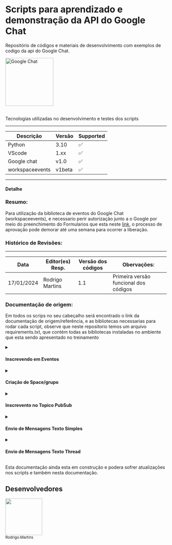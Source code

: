 # Scripts para aprendizado e demonstração da API do Google Chat

 Repositório de códigos e materiais de desenvolvimento com exemplos de codigo da api do Google Chat.

<p float="left">
  <img src="https://play-lh.googleusercontent.com/yC17R-QYEZLmTMB7hD8KRjnWu6pJ4qNsdNQibLw8Z07kyY08IRbS89z7kATx75SR9A" alt="Google Chat" width="150" />
</p>

<br>

<summary>Tecnologias utilizadas no desenvolvimento e testes dos scripts</summary>
<p>

---
|Descrição       | Versão  | Supported          |
| -------------- | ------- | ------------------ |
| Python         | 3.10    | :white_check_mark: |
| VScode         | 1.xx    | :white_check_mark: |
| Google chat    | v1.0    | :white_check_mark: |
| workspaceevents| v1beta  | :white_check_mark: |
---


</p>

<summary><h4>Detalhe</h4></summary>


### **Resumo:**
Para utilização da biblioteca de eventos do Google Chat (workspaceevents), e necessario perir autorização junto a o Google por meio do preenchimento do Formularios 
que esta neste [link](https://developers.google.com/workspace/preview?hl=pt-br#apply), o processo de aprovação pode demorar até uma semana para ocorrer a liberação.

### **Histórico de Revisões:**
---
|Data           |Editor(es) Resp.                           |Versão dos códigos    |Obervações:
|---------------|-------------------------------------------|----------------------|-----------------------------------------
|17/01/2024     |Rodrigo Martins                            |1.1                   |Primeira versão funcional dos códigos

### **Documentação de origem:**

Em todos os scrips no seu cabeçalho será encontrado o link da documentação de origem/referência, e as bibliotecas necessarias para rodar cada script, observe que neste
repositorio temos um arquivo requirements.txt, que contém todas as bibliotecas instaladas no ambiente que esta sendo apresentado no treinamento

<details><summary><h4>Inscrevendo em Eventos</h4></summary>
<p>Se já tiver inscrito no programa do beta e ja recebeu o email liberando os seus projetos para uso antecipado da API pode seguir os proximos passos.

O codigo para se inscrever em eventos de um grupo ou conversa especifica será o script `create_subscription.py` , observe que dentro do script você devera substituir alguns parametros conforme exemplo abaixo:</p>

1) Este código ira utilizar a autenticação de usuario, sendo assim gere a sua chave e informe o path substituindo o valor (< CREDENCIAL DE USUARIO AQUI >) no local informado abaixo:

```
flow = InstalledAppFlow.from_client_secrets_file('< CREDENCIAL DE USUARIO AQUI >', SCOPES)
```
2) E necessario informar o id do grupo que você deseja realizar a inscrição para receber os eventos, substitua o valor ('<ID DO GRUPO AQUI>') no local informado abaixo:

```
TARGET_RESOURCE = '//chat.googleapis.com/spaces/<ID DO GRUPO AQUI>'
```
3) Além da autenticação do usuario e necessario uma chave que sera adicionada na url Discorey_service, alterando o valor ('< SUA CHAVE DE API AQUI >') no local informado abaixo:
```
DISCOVERY_SERVICE_URL = 'https://workspaceevents.googleapis.com/$discovery/rest?version=v1beta&labels=DEVELOPER_PREVIEW&key=< SUA CHAVE DE API AQUI >'
```

4) Instale as bibliotecas
```
 pip3 install --upgrade google-api-python-client google-auth-oauthlib
```

5) Execute o Script
```
py create_subscription.py
```

Neste momento será aberto uma janela no seu navegador para efetuar o login e conceder autorização para o seu aplicativo executar a inscrição, se tudo der certo ele ira retornar um json com os dados da inscrição.

E importante guardar estes dados para monitorar o tempo da inscrição e se caso necessario precise excluir ela, você vai precisar do id desta inscrição.

Documentação de referência esta neste [link](https://developers.google.com/workspace/events/guides/create-subscription?hl=pt-br) 
</details>
<details><summary><h4>Criação de Space/grupo</h4></summary>
O codigo para criação de spaces/grupo  `space_create.py` , observe que dentro do script você devera substituir alguns parametros conforme exemplo abaixo:</p>

1) Este código ira utilizar a autenticação de usuario, sendo assim gere a sua chave e informe o path substituindo o valor (< CREDENCIAL DE USUARIO AQUI >) no local informado abaixo:

```
flow = InstalledAppFlow.from_client_secrets_file('< CREDENCIAL DE USUARIO AQUI >', SCOPES)
```
2) Verifique a documentação deste link, para validar os parametros que devem ser preenchidos para a criação do seu space, abaixo um exemplo de como ficaria apos o preenchimento

```
{
        "spaceThreadingState":"GROUPED_MESSAGES",
        "externalUserAllowed": 'false',
        "displayName": "Criação de Space via API - Magalu",
        "singleUserBotDm": 'false',
        "spaceType": "SPACE",
        "name": "Space criado via API - 3",
        "spaceDetails": {
            "description": "Descrição do Space Criado via API - 3",
            "guidelines": "guidelines Teste criação API"
        }
      }
```

3) Instale as bibliotecas
```
 pip3 install --upgrade google-api-python-client google-auth-oauthlib
```

4) Execute o Script
```
py space_create.py
```

Neste momento será aberto uma janela no seu navegador para efetuar o login e conceder autorização para o seu aplicativo executar a inscrição, se tudo der certo ele ira retornar um json com os dados da inscrição.

E importante guardar estes dados para monitorar o tempo da inscrição e se caso necessario precise excluir ela, você vai precisar do id desta inscrição.

Documentação de referência esta neste [link](https://developers.google.com/chat/api/guides/v1/spaces/create?hl=pt-br) , para o detalhamento dos campos para criação do space esta neste [link](https://developers.google.com/chat/api/reference/rest/v1/spaces?hl=pt-br#Space.HistoryState)
</details>
<details><summary><h4>Inscrevento no Topico PubSub</h4></summary>
O codigo para se inscrever como ouvinte no pubsub `subscriber.py` , observe que dentro do script você devera substituir alguns parametros conforme exemplo abaixo:</p>

1) Este código ira utilizar a autenticação de app, sendo assim gere a sua chave e informe o path substituindo o valor (< SUA SERVICE ACCOUNT AQUI>) no local informado abaixo:

```
service_account_info = json.load(open("< SUA SERVICE ACCOUNT AQUI>"))
```
2) E necessario informar o id do projeto o topico e o subscribe id altere estes parametros que estão no inicio do script conforme demonstrado abaixo:

```
project_id = "< ID DO SEU PROJETO AQUI >"
topic_id = "< ID DO SEU TOPICO AQUI >"
subscription_id = "< ID DO SEU SUBSCRIPTION ID AQUI >"
```

3) Instale as bibliotecas
```
pip install google-cloud-pubsub
```

4) Execute o Script
```
py subscriber.py
```

Este script ira receber os eventos enviados pelo pub/sub e serão impressos na tela, você devera implementar a sua logica para fazer alguma coisa com os eventos recebidos

Documentação de referência esta neste [link](https://cloud.google.com/python/docs/reference/pubsub/latest) 
</details>

<details><summary><h4>Envio de Mensagens Texto Simples</h4></summary>
O codigo para envio de mensagens de texto simples `chat_create_text_message_app.py` , antes de fazer o envio valide que o app foi adicionado no space, observe que dentro do script você devera substituir alguns parametros conforme exemplo abaixo:</p>

1) Este código ira utilizar a autenticação de app, sendo assim gere a sua chave e informe o path substituindo o valor (< SUA SERVICE ACCOUNT AQUI>) no local informado abaixo:

```
CREDENTIALS = ServiceAccountCredentials.from_json_keyfile_name(
    '< SUA SERVICE ACCOUNT AQUI>', SCOPES)
```
2) E necessario informar o id do grupo que você deseja enviar a mensagem ('<ID DO GRUPO AQUI>'):

```
parent='spaces/<ID DO GRUPO AQUI>',
```

3) Você pode alterar o texto no local demonstrado abaixo,  a documentação de referencia para formatação de textos esta neste [link](https://developers.google.com/chat/api/guides/v1/messages/create?hl=pt-br#python
)

```
    body=    { 
         "text": "<SUA MENSAGEM AQUI>"
        }
```

4) Instale as bibliotecas
```
pip3 install --upgrade google-api-python-client google-auth
```

5) Execute o Script
```
chat_create_text_message_app.py
```

Assim que a mensagem for enviada sera retornado um json com os dados da mensagem enviada, armazene estes dados pois existem algumas informações importantes que podem ser utilizadas nos proximos scripts, como a thread para responder a uma mensagem.

Documentação de referência esta neste [link](https://developers.google.com/chat/api/guides/v1/messages/create?hl=pt-br#python) 
</details>

<details><summary><h4>Envio de Mensagens Texto Thread</h4></summary>
O codigo para envio de mensagens de texto thread `chat_create_text_message_thread.py` , antes de fazer o envio valide que o app foi adicionado no space, observe que dentro do script você devera substituir alguns parametros conforme exemplo abaixo:</p>

1) Este código ira utilizar a autenticação de app, sendo assim gere a sua chave e informe o path substituindo o valor (< SUA SERVICE ACCOUNT AQUI>) no local informado abaixo:

```
CREDENTIALS = ServiceAccountCredentials.from_json_keyfile_name(
    '< SUA SERVICE ACCOUNT AQUI>', SCOPES)
```
2) E necessario informar o id do grupo que você deseja enviar a mensagem ('<ID DO GRUPO AQUI>'):

```
parent='spaces/<ID DO GRUPO AQUI>',
```

3) Para responder a uma mensagem precisamos passar alguns parametros que podem ser encontrados nesta documentação, abaixo os campos adicionais para que a mensagem seja respondida em uma thread especifica, a documentação para a descrição dos campos se encontra neste [link](https://developers.google.com/chat/api/reference/rest/v1/spaces.messages/create?hl=pt-br#messagereplyoption), e também neste [link](https://developers.google.com/chat/api/guides/v1/messages/create?hl=pt-br#create-message-thread)

```

    messageReplyOption='REPLY_MESSAGE_FALLBACK_TO_NEW_THREAD',

    body={

        # Mensagem que sera enviada
        'text': 'Boa Noite em que posso te ajudar.',

            # Exemplo de como deve ficar a linha abaixo "name":"spaces/AAzAXKw2BS8/threads/qFnSk9aaxBE"
            "name":"< NAME DA SUA THREAD AQUI >"
        }
    }
```

4) Instale as bibliotecas
```
pip3 install --upgrade google-api-python-client google-auth
```

5) Execute o Script
```
chat_create_text_message_thread.py
```

O Comportamento esperado e que a mensagem seja entregue respondendo a thread que foi informada. caso isso não ocorra verifique se o grupo foi criado com o tipo de agrupamento de mensagens, caso tenha duvida verifique a documentação de criação de space.

Documentação de referência esta neste [link](https://developers.google.com/chat/api/guides/v1/messages/create?hl=pt-br#create-message-thread) 
</details>


</p>
<p>Esta documentação ainda esta em construção e podera sofrer atualizações nos scripts e também nesta documentação.</p>



## Desenvolvedores

[<img src="https://avatars.githubusercontent.com/u/104507765?s=400&u=b8026e33ffc0c66417c4edeed939de0f46a40894&v=4" width=115><br><sub>Rodrigo Martins</sub>](https://github.com/rodrigo-martins-multiedro)<br>
